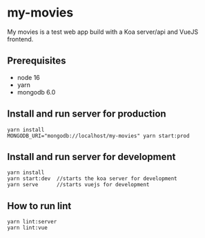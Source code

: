 # my-movies
My movies is a test web app build with a Koa server/api and VueJS frontend.

## Prerequisites
* node 16
* yarn
* mongodb 6.0

## Install and run server for production
```
yarn install
MONGODB_URI="mongodb://localhost/my-movies" yarn start:prod
```

## Install and run server for development
```
yarn install
yarn start:dev  //starts the koa server for development
yarn serve      //starts vuejs for development
```

## How to run lint
```
yarn lint:server
yarn lint:vue
```

